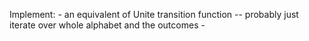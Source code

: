 Implement:
	- an equivalent of Unite transition function -- probably just iterate over whole alphabet and the outcomes
	- 

